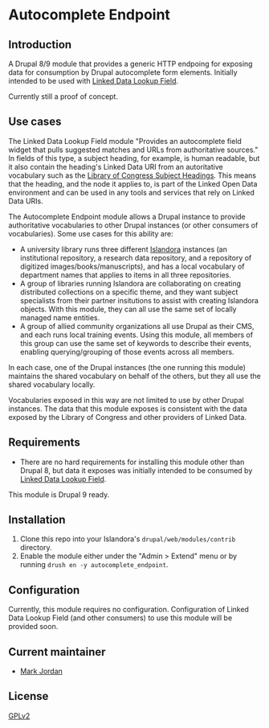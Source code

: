 # Autocomplete Endpoint

## Introduction

A Drupal 8/9 module that provides a generic HTTP endpoing for exposing data for consumption by Drupal autocomplete form elements. Initially intended to be used with [Linked Data Lookup Field](https://drupal.org/project/linked_data_field).

Currently still a proof of concept.

## Use cases

The Linked Data Lookup Field module "Provides an autocomplete field widget that pulls suggested matches and URLs from authoritative sources." In fields of this type, a subject heading, for example, is human readable, but it also contain the heading's Linked Data URI from an autoritative vocabulary such as the [Library of Congress Subject Headings](http://id.loc.gov/authorities/subjects.html). This means that the heading, and the node it applies to, is part of the Linked Open Data environment and can be used in any tools and services that rely on Linked Data URIs.

The Autocomplete Endpoint module allows a Drupal instance to provide authoritative vocabularies to other Drupal instances (or other consumers of vocabularies). Some use cases for this ability are:

* A university library runs three different [Islandora](https://islandora.ca) instances (an institutional repository, a research data repository, and a repository of digitized images/books/manuscripts), and has a local vocabulary of department names that applies to items in all three repositories.
* A group of libraries running Islandora are collaborating on creating distributed collections on a specific theme, and they want subject specialists from their partner insitutions to assist with creating Islandora objects. With this module, they can all use the same set of locally managed name entities.
* A group of allied community organizations all use Drupal as their CMS, and each runs local training events. Using this module, all members of this group can use the same set of keywords to describe their events, enabling querying/grouping of those events across all members.

In each case, one of the Drupal instances (the one running this module) maintains the shared vocabulary on behalf of the others, but they all use the shared vocabulary locally.

Vocabularies exposed in this way are not limited to use by other Drupal instances. The data that this module exposes is consistent with the data exposed by the Library of Congress and other providers of Linked Data.

## Requirements

* There are no hard requirements for installing this module other than Drupal 8, but data it exposes was initially intended to be consumed by [Linked Data Lookup Field](https://drupal.org/project/linked_data_field).

This module is Drupal 9 ready.

## Installation

1. Clone this repo into your Islandora's `drupal/web/modules/contrib` directory.
1. Enable the module either under the "Admin > Extend" menu or by running `drush en -y autocomplete_endpoint`.

## Configuration

Currently, this module requires no configuration. Configuration of Linked Data Lookup Field (and other consumers) to use this module will be provided soon.

## Current maintainer

* [Mark Jordan](https://github.com/mjordan)

## License

[GPLv2](http://www.gnu.org/licenses/gpl-2.0.txt)
